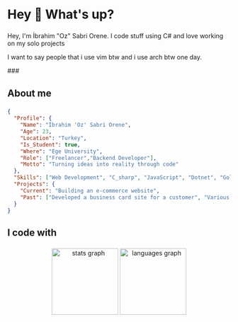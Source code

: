 <h1 align="left">Hey 👋 What's up?</h1>

###

<p align="left">Hey, I'm İbrahim "Oz" Sabri Orene. I code stuff using C# and love working on my solo projects</p>
<p align="left">I want to say people that i use vim btw and i use arch btw one day.</p>
###

<h2 align="left">About me</h2>

###

```json
{
  "Profile": {
    "Name": "İbrahim 'Oz' Sabri Orene",
    "Age": 23,
    "Location": "Turkey",
    "Is_Student": true,
    "Where": "Ege University",
    "Role": ["Freelancer","Backend Developer"],
    "Motto": "Turning ideas into reality through code"
  },
  "Skills": ["Web Development", "C_sharp", "JavaScript", "Dotnet", "Golang", "Bootstrap", "Shell", "Lua"],
  "Projects": {
    "Current": "Building an e-commerce website",
    "Past": ["Developed a business card site for a customer", "Various CV-related projects"]
  }
}

```

###

<h2 align="left">I code with</h2>

###

<div align="center">
  <img src="https://github-readme-stats.vercel.app/api?username=IbrahimSabriOrene&hide_title=false&hide_rank=false&show_icons=true&include_all_commits=true&count_private=true&disable_animations=false&theme=dracula&locale=en&hide_border=false&order=1" height="150" alt="stats graph"  />
  <img src="https://github-readme-stats.vercel.app/api/top-langs?username=IbrahimSabriOrene&locale=en&hide_title=false&layout=compact&card_width=320&langs_count=5&theme=dracula&hide_border=false&order=2" height="150" alt="languages graph"  />
</div>

###
